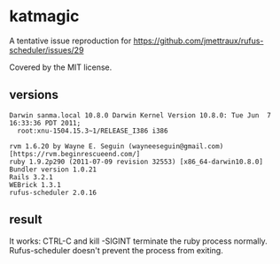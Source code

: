 
# katmagic

A tentative issue reproduction for https://github.com/jmettraux/rufus-scheduler/issues/29

Covered by the MIT license.

## versions

    Darwin sanma.local 10.8.0 Darwin Kernel Version 10.8.0: Tue Jun  7 16:33:36 PDT 2011;
      root:xnu-1504.15.3~1/RELEASE_I386 i386

    rvm 1.6.20 by Wayne E. Seguin (wayneeseguin@gmail.com) [https://rvm.beginrescueend.com/]
    ruby 1.9.2p290 (2011-07-09 revision 32553) [x86_64-darwin10.8.0]
    Bundler version 1.0.21
    Rails 3.2.1
    WEBrick 1.3.1
    rufus-scheduler 2.0.16

## result

It works: CTRL-C and kill -SIGINT <pid> terminate the ruby process normally. Rufus-scheduler doesn't prevent the process from exiting.


